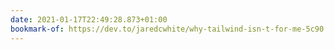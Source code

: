```yaml
---
date: 2021-01-17T22:49:28.873+01:00
bookmark-of: https://dev.to/jaredcwhite/why-tailwind-isn-t-for-me-5c90
---
```

